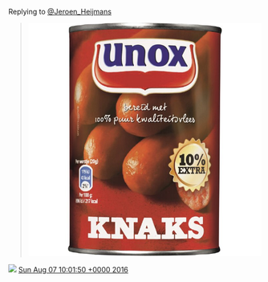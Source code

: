 Replying to [@Jeroen\_Heijmans](https://twitter.com/Jeroen_Heijmans/status/762011798031785984)

> ![](../../media/762227241518587904-CpP5oXfXgAAo56z.jpg)

<img src="../../media/tweet.ico" width="12" /> [Sun Aug 07 10:01:50 +0000 2016](https://twitter.com/DromerDenker/status/762227241518587904)